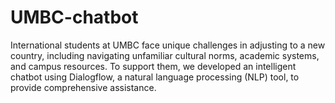 # UMBC-chatbot
International students at UMBC face unique challenges in adjusting to a new country, including navigating unfamiliar cultural norms, academic systems, and campus resources. To support them, we developed an intelligent chatbot using Dialogflow, a natural language processing (NLP) tool, to provide comprehensive assistance.
